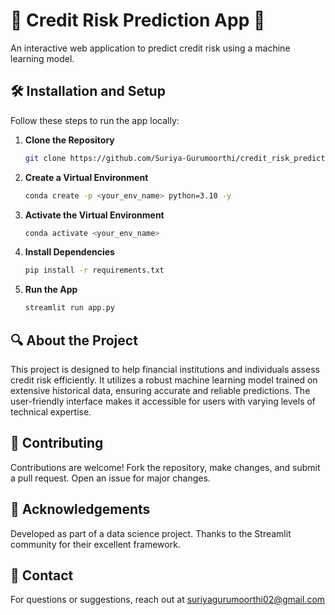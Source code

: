 # 🌟 Credit Risk Prediction App 🌟

An interactive web application to predict credit risk using a machine learning model.

## 🛠️ Installation and Setup

Follow these steps to run the app locally:

1. **Clone the Repository**
    ```bash
    git clone https://github.com/Suriya-Gurumoorthi/credit_risk_prediction.git
    ```

2. **Create a Virtual Environment**
    ```bash
    conda create -p <your_env_name> python=3.10 -y
    ```

3. **Activate the Virtual Environment**
    ```bash
    conda activate <your_env_name>
    ```

4. **Install Dependencies**
    ```bash
    pip install -r requirements.txt
    ```

5. **Run the App**
    ```bash
    streamlit run app.py
    ```

## 🔍 About the Project

This project is designed to help financial institutions and individuals assess credit risk efficiently. It utilizes a robust machine learning model trained on extensive historical data, ensuring accurate and reliable predictions. The user-friendly interface makes it accessible for users with varying levels of technical expertise.

## 🤝 Contributing

Contributions are welcome! Fork the repository, make changes, and submit a pull request. Open an issue for major changes.


## 🙏 Acknowledgements

Developed as part of a data science project. Thanks to the Streamlit community for their excellent framework.

## 📧 Contact

For questions or suggestions, reach out at suriyagurumoorthi02@gmail.com